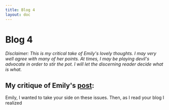 ```yaml
---
title: Blog 4
layout: doc
---
```


# Blog 4

*Disclaimer: This is my critical take of Emily's lovely thoughts. I may very well agree with many of her points. At times, I may be playing devil's advocate in order to stir the pot. I will let the discerning reader decide what is what.*


## My critique of Emily's [post](https://emilymchen.github.io/portfolio-emilychen/blogs/blog3.html):


Emily, I wanted to take your side on these issues. Then, as I read your blog I realized 